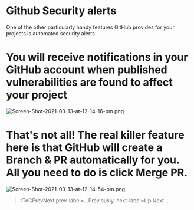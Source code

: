 # Github Security alerts

One of the other particularly handy features GitHub provides for your projects is automated security alerts

# You will receive notifications in your GitHub account when published vulnerabilities are found to affect your project

![Screen-Shot-2021-03-13-at-12-14-16-pm.png](https://i.ibb.co/fQW4kdW/Screen-Shot-2021-03-13-at-12-14-16-pm.png)


# That's not all! The real killer feature here is that GitHub will create a Branch & PR automatically for you. All you need to do is click Merge PR.

![Screen-Shot-2021-03-13-at-12-14-54-pm.png](https://i.ibb.co/3TyXsZn/Screen-Shot-2021-03-13-at-12-14-54-pm.png)

> :ToCPrevNext prev-label=...Previously, next-label=Up Next...
